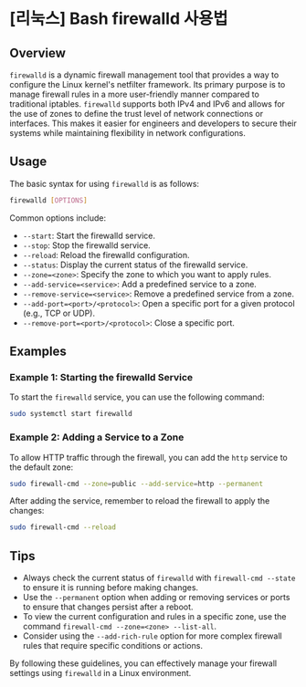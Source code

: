 # [리눅스] Bash firewalld 사용법

## Overview
`firewalld` is a dynamic firewall management tool that provides a way to configure the Linux kernel's netfilter framework. Its primary purpose is to manage firewall rules in a more user-friendly manner compared to traditional iptables. `firewalld` supports both IPv4 and IPv6 and allows for the use of zones to define the trust level of network connections or interfaces. This makes it easier for engineers and developers to secure their systems while maintaining flexibility in network configurations.

## Usage
The basic syntax for using `firewalld` is as follows:

```bash
firewalld [OPTIONS]
```

Common options include:

- `--start`: Start the firewalld service.
- `--stop`: Stop the firewalld service.
- `--reload`: Reload the firewalld configuration.
- `--status`: Display the current status of the firewalld service.
- `--zone=<zone>`: Specify the zone to which you want to apply rules.
- `--add-service=<service>`: Add a predefined service to a zone.
- `--remove-service=<service>`: Remove a predefined service from a zone.
- `--add-port=<port>/<protocol>`: Open a specific port for a given protocol (e.g., TCP or UDP).
- `--remove-port=<port>/<protocol>`: Close a specific port.

## Examples

### Example 1: Starting the firewalld Service
To start the `firewalld` service, you can use the following command:

```bash
sudo systemctl start firewalld
```

### Example 2: Adding a Service to a Zone
To allow HTTP traffic through the firewall, you can add the `http` service to the default zone:

```bash
sudo firewall-cmd --zone=public --add-service=http --permanent
```

After adding the service, remember to reload the firewall to apply the changes:

```bash
sudo firewall-cmd --reload
```

## Tips
- Always check the current status of `firewalld` with `firewall-cmd --state` to ensure it is running before making changes.
- Use the `--permanent` option when adding or removing services or ports to ensure that changes persist after a reboot.
- To view the current configuration and rules in a specific zone, use the command `firewall-cmd --zone=<zone> --list-all`.
- Consider using the `--add-rich-rule` option for more complex firewall rules that require specific conditions or actions. 

By following these guidelines, you can effectively manage your firewall settings using `firewalld` in a Linux environment.